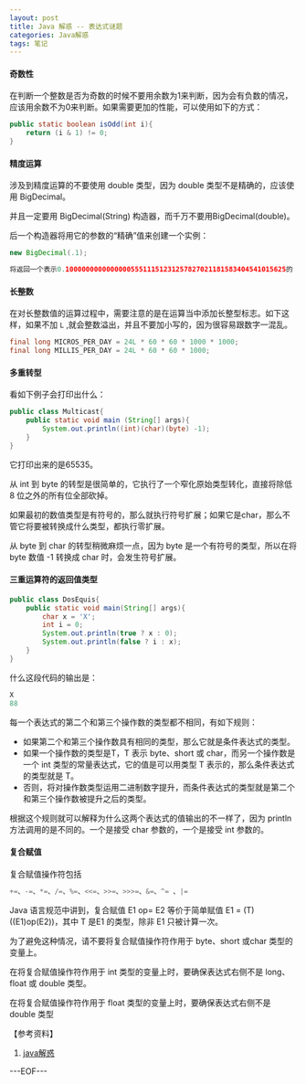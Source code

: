 ```yaml
---
layout: post
title: Java 解惑 -- 表达式谜题
categories: Java解惑
tags: 笔记
---
```


#### 奇数性

在判断一个整数是否为奇数的时候不要用余数为1来判断，因为会有负数的情况，应该用余数不为0来判断。如果需要更加的性能，可以使用如下的方式：

```java
public static boolean isOdd(int i){
	return (i & 1) != 0;
}
```

#### 精度运算

涉及到精度运算的不要使用 double 类型，因为 double 类型不是精确的，应该使用 BigDecimal。

并且一定要用 BigDecimal(String) 构造器，而千万不要用BigDecimal(double)。

后一个构造器将用它的参数的“精确”值来创建一个实例：

```java
new BigDecimal(.1);

将返回一个表示0.100000000000000055511151231257827021181583404541015625的 BigDecimal。
```

#### 长整数

在对长整数值的运算过程中，需要注意的是在运算当中添加长整型标志。如下这样，如果不加 `L` ,就会整数溢出，并且不要加小写的，因为很容易跟数字一混乱。

```java
final long MICROS_PER_DAY = 24L * 60 * 60 * 1000 * 1000;
final long MILLIS_PER_DAY = 24L * 60 * 60 * 1000;
```

#### 多重转型

看如下例子会打印出什么：

```java
public class Multicast{
	public static void main (String[] args){
		System.out.println((int)(char)(byte) -1);
	}
}
```

它打印出来的是65535。

从 int 到 byte 的转型是很简单的，它执行了一个窄化原始类型转化，直接将除低 8 位之外的所有位全部砍掉。

如果最初的数值类型是有符号的，那么就执行符号扩展；如果它是char，那么不管它将要被转换成什么类型，都执行零扩展。

从 byte 到 char 的转型稍微麻烦一点，因为 byte 是一个有符号的类型，所以在将 byte 数值 -1 转换成 char 时，会发生符号扩展。

#### 三重运算符的返回值类型

```java
public class DosEquis{
	public static void main(String[] args){
        char x = 'X';
        int i = 0;
        System.out.println(true ? x : 0);
        System.out.println(false ? i : x);
	}
}
```

什么这段代码的输出是：

```java
X
88
```

每一个表达式的第二个和第三个操作数的类型都不相同，有如下规则：

- 如果第二个和第三个操作数具有相同的类型，那么它就是条件表达式的类型。
- 如果一个操作数的类型是T，T 表示 byte、short 或 char，而另一个操作数是一个 int 类型的常量表达式，它的值是可以用类型 T 表示的，那么条件表达式的类型就是 T。
- 否则，将对操作数类型运用二进制数字提升，而条件表达式的类型就是第二个和第三个操作数被提升之后的类型。

根据这个规则就可以解释为什么这两个表达式的值输出的不一样了，因为 println 方法调用的是不同的。一个是接受 char 参数的，一个是接受 int 参数的。

#### 复合赋值

复合赋值操作符包括

```java
+=、-=、*=、/=、%=、<<=、>>=、>>>=、&=、^= 、|=
```

Java 语言规范中讲到，复合赋值 E1 op= E2 等价于简单赋值 E1 = (T)((E1)op(E2))，其中 T 是E1 的类型，除非 E1 只被计算一次。

为了避免这种情况，请不要将复合赋值操作符作用于 byte、short 或char 类型的变量上。

在将复合赋值操作符作用于 int 类型的变量上时，要确保表达式右侧不是 long、float 或 double 类型。

在将复合赋值操作符作用于 float 类型的变量上时，要确保表达式右侧不是 double 类型

【参考资料】

1.  [java解惑](http://book.douban.com/subject/1473329/)

---EOF---


